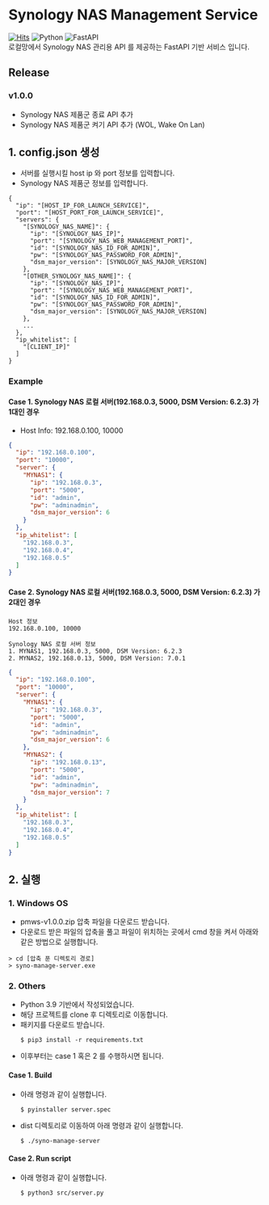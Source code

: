 # Synology NAS Management Service
[![Hits](https://hits.seeyoufarm.com/api/count/incr/badge.svg?url=https%3A%2F%2Fgithub.com%2Fdamho1104%2Fsynology-nas-management-service&count_bg=%2379C83D&title_bg=%23555555&icon=&icon_color=%23E7E7E7&title=Github&edge_flat=false)](https://hits.seeyoufarm.com)
![Python](https://img.shields.io/badge/Python-3776AB.svg?&style=flat&logo=Python&logoColor=white)
![FastAPI](https://img.shields.io/badge/FastAPI-005571?style=flat&logo=fastapi)  
로컬망에서 Synology NAS 관리용 API 를 제공하는 FastAPI 기반 서비스 입니다.   

## Release
### v1.0.0
- Synology NAS 제품군 종료 API 추가
- Synology NAS 제품군 켜기 API 추가 (WOL, Wake On Lan)

## 1. config.json 생성
- 서버를 실행시킬 host ip 와 port 정보를 입력합니다.
- Synology NAS 제품군 정보를 입력합니다.
```text
{
  "ip": "[HOST_IP_FOR_LAUNCH_SERVICE]",
  "port": "[HOST_PORT_FOR_LAUNCH_SERVICE]",
  "servers": {
    "[SYNOLOGY_NAS_NAME]": {
      "ip": "[SYNOLOGY_NAS_IP]",
      "port": "[SYNOLOGY_NAS_WEB_MANAGEMENT_PORT]",
      "id": "[SYNOLOGY_NAS_ID_FOR_ADMIN]",
      "pw": "[SYNOLOGY_NAS_PASSWORD_FOR_ADMIN]",
      "dsm_major_version": [SYNOLOGY_NAS_MAJOR_VERSION]
    },
    "[OTHER_SYNOLOGY_NAS_NAME]": {
      "ip": "[SYNOLOGY_NAS_IP]",
      "port": "[SYNOLOGY_NAS_WEB_MANAGEMENT_PORT]",
      "id": "[SYNOLOGY_NAS_ID_FOR_ADMIN]",
      "pw": "[SYNOLOGY_NAS_PASSWORD_FOR_ADMIN]",
      "dsm_major_version": [SYNOLOGY_NAS_MAJOR_VERSION]
    },
    ...
  },
  "ip_whitelist": [
    "[CLIENT_IP]"
  ]
}
```

### Example
#### Case 1. Synology NAS 로컬 서버(192.168.0.3, 5000, DSM Version: 6.2.3) 가 1대인 경우
- Host Info: 192.168.0.100, 10000
```json
{
  "ip": "192.168.0.100",
  "port": "10000",
  "server": {
    "MYNAS1": {
      "ip": "192.168.0.3",
      "port": "5000",
      "id": "admin",
      "pw": "adminadmin",
      "dsm_major_version": 6
    }
  },
  "ip_whitelist": [
    "192.168.0.3",
    "192.168.0.4",
    "192.168.0.5"
  ]
}
```

#### Case 2. Synology NAS 로컬 서버(192.168.0.3, 5000, DSM Version: 6.2.3) 가 2대인 경우
```text
Host 정보
192.168.0.100, 10000

Synology NAS 로컬 서버 정보
1. MYNAS1, 192.168.0.3, 5000, DSM Version: 6.2.3
2. MYNAS2, 192.168.0.13, 5000, DSM Version: 7.0.1
```
```json
{
  "ip": "192.168.0.100",
  "port": "10000",
  "server": {
    "MYNAS1": {
      "ip": "192.168.0.3",
      "port": "5000",
      "id": "admin",
      "pw": "adminadmin",
      "dsm_major_version": 6
    },
    "MYNAS2": {
      "ip": "192.168.0.13",
      "port": "5000",
      "id": "admin",
      "pw": "adminadmin",
      "dsm_major_version": 7
    }
  },
  "ip_whitelist": [
    "192.168.0.3",
    "192.168.0.4",
    "192.168.0.5"
  ]
}
```


## 2. 실행
### 1. Windows OS
- pmws-v1.0.0.zip 압축 파일을 다운로드 받습니다.
- 다운로드 받은 파일의 압축을 풀고 파일이 위치하는 곳에서 cmd 창을 켜서 아래와 같은 방법으로 실행합니다.
```shell
> cd [압축 푼 디렉토리 경로]
> syno-manage-server.exe
```
### 2. Others
- Python 3.9 기반에서 작성되었습니다.
- 해당 프로젝트를 clone 후 디렉토리로 이동합니다.
- 패키지를 다운로드 받습니다.
  ```shell
  $ pip3 install -r requirements.txt
  ```
- 이후부터는 case 1 혹은 2 를 수행하시면 됩니다.
#### Case 1. Build
- 아래 명령과 같이 실행합니다.
  ```shell
  $ pyinstaller server.spec
  ```
- dist 디렉토리로 이동하여 아래 명령과 같이 실행합니다.
  ```shell
  $ ./syno-manage-server
  ```
#### Case 2. Run script
- 아래 명령과 같이 실행합니다.
  ```shell
  $ python3 src/server.py
  ```